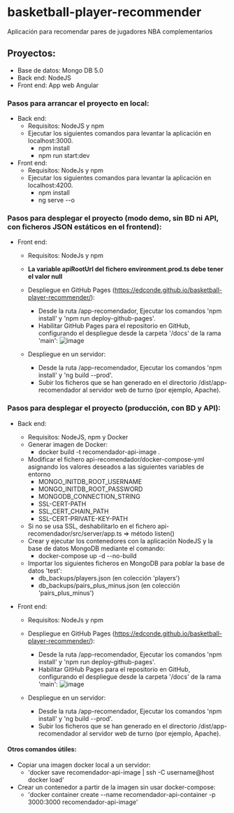 # basketball-player-recommender
Aplicación para recomendar pares de jugadores NBA complementarios

## Proyectos:
- Base de datos: Mongo DB 5.0
- Back end: NodeJS
- Front end: App web Angular

### Pasos para arrancar el proyecto en local:

- Back end:
    -   Requisitos: NodeJS y npm
    -   Ejecutar los siguientes comandos para levantar la aplicación en localhost:3000.
        -   npm install
        -   npm run start:dev
- Front end:
    -   Requisitos: NodeJs y npm
    -   Ejecutar los siguientes comandos para levantar la aplicación en localhost:4200.
        -   npm install
        -   ng serve --o

### Pasos para desplegar el proyecto (modo demo, sin BD ni API, con ficheros JSON estáticos en el frontend):
- Front end:
    -   Requisitos: NodeJs y npm
    -   **La variable apiRootUrl del fichero environment.prod.ts debe tener el valor null**
    -   Despliegue en GitHub Pages (https://edconde.github.io/basketball-player-recommender/):
        -   Desde la ruta /app-recomendador, Ejecutar los comandos 'npm install' y 'npm run deploy-github-pages'.
        -   Habilitar GitHub Pages para el repositorio en GitHub, configurando el despliegue desde la carpeta '/docs' de la rama 'main':
        ![image](https://user-images.githubusercontent.com/15130843/192156210-2ec04693-dcda-4e2e-b309-61cce9ee9581.png)

    -   Despliegue en un servidor:
        -   Desde la ruta /app-recomendador, Ejecutar los comandos 'npm install' y 'ng build --prod'.
        -   Subir los ficheros que se han generado en el directorio /dist/app-recomendador al servidor web de turno (por ejemplo, Apache).
        
### Pasos para desplegar el proyecto (producción, con BD y API):
- Back end:
    -   Requisitos: NodeJS, npm y Docker
    -   Generar imagen de Docker:
        -   docker build -t recomendador-api-image .
    -   Modificar el fichero api-recomendador/docker-compose-yml asignando los valores deseados a las siguientes variables de entorno
        -   MONGO_INITDB_ROOT_USERNAME
        -   MONGO_INITDB_ROOT_PASSWORD
        -   MONGODB_CONNECTION_STRING
        -   SSL-CERT-PATH
        -   SSL_CERT_CHAIN_PATH
        -   SSL-CERT-PRIVATE-KEY-PATH
    -   Si no se usa SSL, deshabilitarlo en el fichero api-recomendador/src/server/app.ts => método listen()
    -   Crear y ejecutar los contenedores con la aplicación NodeJS y la base de datos MongoDB mediante el comando:
        -   docker-compose up -d --no-build
    -   Importar los siguientes ficheros en MongoDB para poblar la base de datos 'test':
        -   db_backups/players.json (en colección 'players')
        -   db_backups/pairs_plus_minus.json (en colección 'pairs_plus_minus')

- Front end:
    -   Requisitos: NodeJs y npm
    -   Despliegue en GitHub Pages (https://edconde.github.io/basketball-player-recommender/):
        -   Desde la ruta /app-recomendador, Ejecutar los comandos 'npm install' y 'npm run deploy-github-pages'.
        -   Habilitar GitHub Pages para el repositorio en GitHub, configurando el despliegue desde la carpeta '/docs' de la rama 'main':
        ![image](https://user-images.githubusercontent.com/15130843/192156210-2ec04693-dcda-4e2e-b309-61cce9ee9581.png)

    -   Despliegue en un servidor:
        -   Desde la ruta /app-recomendador, Ejecutar los comandos 'npm install' y 'ng build --prod'.
        -   Subir los ficheros que se han generado en el directorio /dist/app-recomendador al servidor web de turno (por ejemplo, Apache).

#### Otros comandos útiles:
-   Copiar una imagen docker local a un servidor:
    -   'docker save recomendador-api-image | ssh -C username@host docker load'
-   Crear un contenedor a partir de la imagen sin usar docker-compose:
    -   'docker container create --name recomendador-api-container -p 3000:3000 recomendador-api-image'
